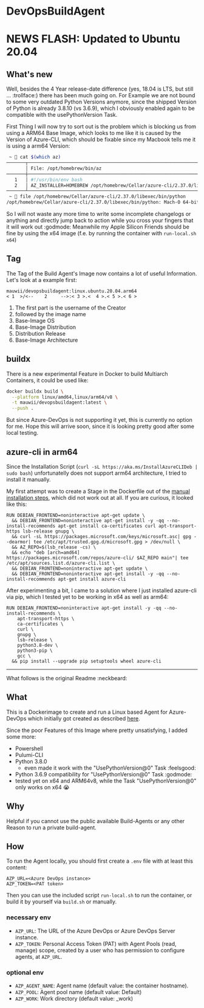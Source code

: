 # DevOpsBuildAgent

# NEWS FLASH: Updated to Ubuntu 20.04

## What's new

Well, besides the 4 Year release-date difference (yes, 18.04 is LTS, but still ... :trollface:) there has been much going on. For Example we are not bound to some very outdated Python Versions anymore, since the shipped Version of Python is already 3.8.10 (vs 3.6.9), which I obviously enabled again to be compatible with the usePythonVersion Task.

First Thing I will now try to sort out is the problem which is blocking us from using a ARM64 Base Image, which looks to me like it is caused by the Version of Azure-CLI, which should be fixable since my Macbook tells me it is using a arm64 Version:

``` sh
 ~  cat $(which az)
───────┬───────────────────────────────────────────────────────────────────────────────────────────────────────────────────────────────────────────────────────────────────────
       │ File: /opt/homebrew/bin/az
───────┼───────────────────────────────────────────────────────────────────────────────────────────────────────────────────────────────────────────────────────────────────────
   1   │ #!/usr/bin/env bash
   2   │ AZ_INSTALLER=HOMEBREW /opt/homebrew/Cellar/azure-cli/2.37.0/libexec/bin/python -m azure.cli "$@"
───────┴───────────────────────────────────────────────────────────────────────────────────────────────────────────────────────────────────────────────────────────────────────
 ~  file /opt/homebrew/Cellar/azure-cli/2.37.0/libexec/bin/python
/opt/homebrew/Cellar/azure-cli/2.37.0/libexec/bin/python: Mach-O 64-bit executable arm64
```

So I will not waste any more time to write some incomplete changelogs or anything and directly jump back to action while you cross your fingers that it will work out :godmode: Meanwhile my Apple Silicon Friends should be fine by using the x64 image (f.e. by running the container with `run-local.sh x64`)

## Tag

The Tag of the Build Agent's Image now contains a lot of useful Information. Let's look at a example first:

```text
mauwii/devopsbuildagent:linux.ubuntu.20.04.arm64
< 1  >/<--    2     -->:< 3 >.<  4 >.< 5 >.< 6 >
```

1. The first part is the username of the Creator
2. followed by the image name
3. Base-Image OS
4. Base-Image Distribution
5. Distribution Release
6. Base-Image Architecture

## buildx

There is a new experimental Feature in Docker to build Multiarch Containers, it could be used like:

```bash
docker buildx build \
  --platform linux/amd64,linux/arm64/v8 \
  -t mauwii/devopsbuildagent:latest \
  --push .
```

But since Azure-DevOps is not supporting it yet, this is currently no option for me. Hope this will arrive soon, since it is looking pretty good after some local testing.

## azure-cli in arm64

Since the Installation Script (`curl -sL https://aka.ms/InstallAzureCLIDeb | sudo bash`) unfortunatelly does not support arm64 architecture, I tried to install it manually.

My first attempt was to create a Stage in the Dockerfile out of the [manual installation steps](https://docs.microsoft.com/en-us/cli/azure/install-azure-cli-linux?pivots=apt#option-2-step-by-step-installation-instructions), which did not work out at all. If you are curious, it looked like this:

```Docker
RUN DEBIAN_FRONTEND=noninteractive apt-get update \
  && DEBIAN_FRONTEND=noninteractive apt-get install -y -qq --no-install-recommends apt-get install ca-certificates curl apt-transport-https lsb-release gnupg \
  && curl -sL https://packages.microsoft.com/keys/microsoft.asc| gpg --dearmor| tee /etc/apt/trusted.gpg.d/microsoft.gpg > /dev/null \
  && AZ_REPO=$(lsb_release -cs) \
  && echo "deb [arch=amd64] https://packages.microsoft.com/repos/azure-cli/ $AZ_REPO main"| tee /etc/apt/sources.list.d/azure-cli.list \
  && DEBIAN_FRONTEND=noninteractive apt-get update \
  && DEBIAN_FRONTEND=noninteractive apt-get install -y -qq --no-install-recommends apt-get install azure-cli
```

After experimenting a bit, I came to a solution where I just installed azure-cli via pip, which I tested yet to be working in x64 as well as arm64:

```Docker
RUN DEBIAN_FRONTEND=noninteractive apt-get install -y -qq --no-install-recommends \
    apt-transport-https \
    ca-certificates \
    curl \
    gnupg \
    lsb-release \
    python3.8-dev \
    python3-pip \
    gcc \
  && pip install --upgrade pip setuptools wheel azure-cli
```

---

What follows is the original Readme :neckbeard:

## What

This is a Dockerimage to create and run a Linux based Agent for Azure-DevOps which initially got created as described [here](https://docs.microsoft.com/azure/devops/pipelines/agents/docker?view=azure-devops#linux).

Since the poor Features of this Image where pretty unsatisfying, I added some more:

* Powershell
* Pulumi-CLI
* Python 3.8.0
  * even made it work with the "UsePythonVersion@0" Task :feelsgood:
* Python 3.6.9 compatibility for "UsePythonVersion@0" Task :godmode:
* tested yet on x64 and ARM64v8, while the Task "UsePythonVersion@0" only works on x64 :sob:

## Why

Helpful if you cannot use the public available Build-Agents or any other Reason to run a private build-agent.

## How

To run the Agent locally, you should first create a `.env` file with at least this content:

``` dotenv
AZP_URL=<Azure DevOps instance>
AZP_TOKEN=<PAT token>
```

Then you can use the included script `run-local.sh` to run the container, or build it by yourself via `build.sh` or manually.

### necessary env

* `AZP_URL`: The URL of the Azure DevOps or Azure DevOps Server instance.
* `AZP_TOKEN`: Personal Access Token (PAT) with Agent Pools (read, manage) scope, created by a user who has permission to configure agents, at `AZP_URL`.

### optional env

* `AZP_AGENT_NAME`: Agent name (default value: the container hostname).
* `AZP_POOL`: Agent pool name (default value: Default)
* `AZP_WORK`: Work directory (default value: _work)
